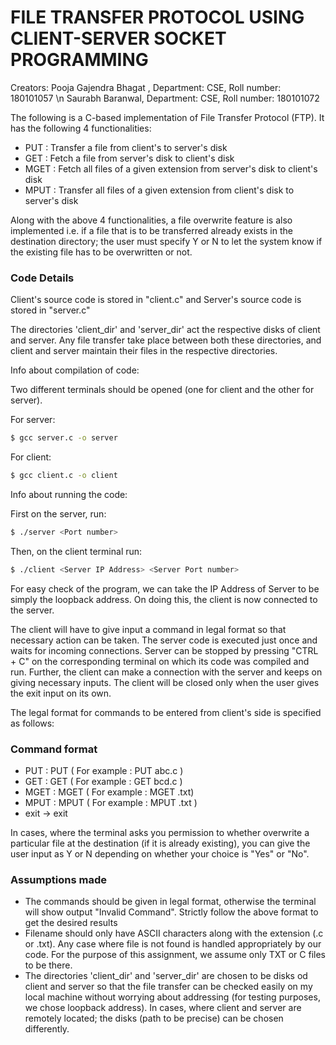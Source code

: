 # FILE TRANSFER PROTOCOL USING CLIENT-SERVER SOCKET PROGRAMMING

Creators:
Pooja Gajendra Bhagat , Department: CSE, Roll number: 180101057 \n
Saurabh Baranwal, Department: CSE, Roll number: 180101072

The following is a C-based implementation of File Transfer Protocol (FTP). It has the following 4 functionalities:
 * PUT : Transfer a file from client's to server's disk
 * GET : Fetch a file from server's disk to client's disk
 * MGET : Fetch all files of a given extension from server's disk to client's disk
 * MPUT : Transfer all files of a given extension from client's disk to server's disk

Along with the above 4 functionalities, a file overwrite feature is also implemented i.e. if a file that is to be transferred already exists in the destination directory; the user must specify Y or N to let the system know if the existing file has to be overwritten or not.

### Code Details

Client's source code is stored in "client.c" and Server's source code is stored in "server.c"

The directories 'client_dir' and 'server_dir' act the respective disks of client and server. Any file transfer take place between both these directories, and client and server maintain their files in the respective directories. 

Info about compilation of code:

Two different terminals should be opened (one for client and the other for server). 

For server:
```bash
$ gcc server.c -o server
```

For client:
```bash
$ gcc client.c -o client
```

Info about running the code:

First on the server, run:
```bash
$ ./server <Port number>
```

Then, on the client terminal run:
```bash
$ ./client <Server IP Address> <Server Port number>
```

For easy check of the program, we can take the IP Address of Server to be simply the loopback address.
On doing this, the client is now connected to the server. 

The client will have to give input a command in legal format so that necessary action can be taken. The server code is executed just once and waits for incoming connections. Server can be stopped by pressing "CTRL + C" on the corresponding terminal on which its code was compiled and run. Further, the client can make a connection with the server and keeps on giving necessary inputs. The client will be closed only when the user gives the exit input on its own.

The legal format for commands to be entered from client's side is specified as follows:
### Command format
   * PUT : PUT <filename>                         ( For example : PUT abc.c )
   * GET : GET <filename>                         ( For example : GET bcd.c )
   * MGET :  MGET <extension including dot>     	( For example : MGET .txt)
   * MPUT : MPUT <extension including dot>        ( For example : MPUT .txt )
   * exit -> exit
  
In cases, where the terminal asks you permission to whether overwrite a particular file at the destination (if it is already existing), you can give the user input as Y or N depending on whether your choice is "Yes" or "No".

### Assumptions made
  * The commands should be given in legal format, otherwise the terminal will show output "Invalid Command". Strictly follow the above format to get the desired results
  * Filename should only have ASCII characters along with the extension (.c or .txt). Any case where file is not found is handled appropriately by our code. For the purpose of this assignment, we assume only TXT or C files to be there.
  * The directories 'client_dir' and 'server_dir' are chosen to be disks od client and server so that the file transfer can be checked easily on my local machine without worrying about addressing (for testing purposes, we chose loopback address). In cases, where client and server are remotely located; the disks (path to be precise) can be chosen differently. 
